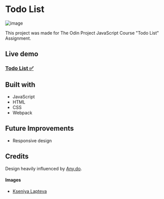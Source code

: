 # Todo List
![image](https://user-images.githubusercontent.com/9148855/209484649-cda7c4b7-2271-46a3-9f63-cf56e4c11395.png)

This project was made for The Odin Project JavaScript Course "Todo List" Assignment.

## Live demo
### [Todo List ✅](https://edwardsavin.github.io/todo-list/)

## Built with

* JavaScript
* HTML
* CSS
* Webpack

## Future Improvements

* Responsive design

## Credits

Design heavily influenced by [Any.do](https://app.any.do/).

#### Images

* [Kseniya Lapteva](https://www.pexels.com/@kseniya-lapteva-93670191/)
